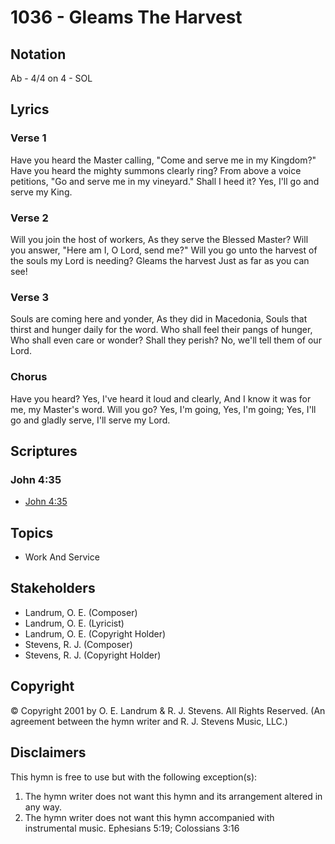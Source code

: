 # 1036 - Gleams The Harvest

## Notation

Ab - 4/4 on 4 - SOL

## Lyrics

### Verse 1

Have you heard the Master calling, "Come and serve me in my Kingdom?" Have you heard the mighty summons clearly ring? From above a voice petitions, "Go and serve me in my vineyard." Shall I heed it? Yes, I'll go and serve my King.

### Verse 2

Will you join the host of workers, As they serve the Blessed Master? Will you answer, "Here am I, O Lord, send me?" Will you go unto the harvest of the souls my Lord is needing? Gleams the harvest Just as far as you can see!

### Verse 3

Souls are coming here and yonder, As they did in Macedonia, Souls that thirst and hunger daily for the word. Who shall feel their pangs of hunger, Who shall even care or wonder? Shall they perish? No, we'll tell them of our Lord.

### Chorus

Have you heard? Yes, I've heard it loud and clearly, And I know it was for me, my Master's word. Will you go? Yes, I'm going, Yes, I'm going; Yes, I'll go and gladly serve, I'll serve my Lord.


## Scriptures

### John 4:35

- [John 4:35](https://www.biblegateway.com/passage/?search=John%204%3A35)


## Topics

- Work And Service

## Stakeholders

- Landrum, O. E. (Composer)
- Landrum, O. E. (Lyricist)
- Landrum, O. E. (Copyright Holder)
- Stevens, R. J. (Composer)
- Stevens, R. J. (Copyright Holder)

## Copyright

© Copyright 2001 by O. E. Landrum & R. J. Stevens. All Rights Reserved.
(An agreement between the hymn writer and R. J. Stevens Music, LLC.)

## Disclaimers

This hymn is free to use but with the following exception(s):
1. The hymn writer does not want this hymn and its arrangement altered in any way.
2. The hymn writer does not want this hymn accompanied with instrumental music.
Ephesians 5:19; Colossians 3:16

